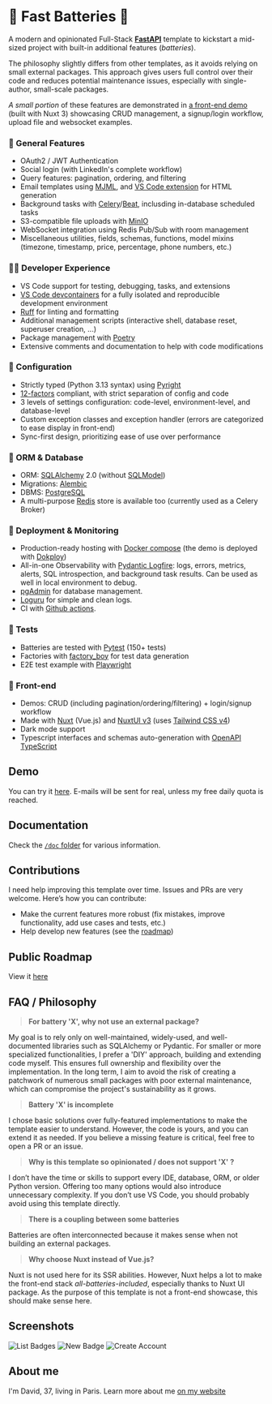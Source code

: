 # 🔋 Fast Batteries 🔋

A modern and opinionated Full-Stack [**FastAPI**](https://fastapi.tiangolo.com/) template to kickstart a mid-sized project with built-in additional features (*batteries*).

The philosophy slightly differs from other templates, as it avoids relying on small external packages. This approach gives users full control over their code and reduces potential maintenance issues, especially with single-author, small-scale packages.

*A small portion* of these features are demonstrated in [a front-end demo](https://fast-batteries.ovh) (built with Nuxt 3) showcasing CRUD management, a signup/login workflow, upload file and websocket examples.

### 🧰 General Features
  - OAuth2 / JWT Authentication
  - Social login (with LinkedIn's complete workflow)
  - Query features: pagination, ordering, and filtering
  - Email templates using [MJML](https://mjml.io/), and [VS Code extension](https://marketplace.visualstudio.com/items?itemName=DanielKnights.vscode-mjml) for HTML generation
  - Background tasks with [Celery](https://docs.celeryq.dev/en/stable/)/[Beat](https://docs.celeryq.dev/en/latest/userguide/periodic-tasks.html), inclusding in-database scheduled tasks
  - S3-compatible file uploads with [MinIO](https://github.com/minio/minio)
  - WebSocket integration using Redis Pub/Sub with room management
  - Miscellaneous utilities, fields, schemas, functions, model mixins (timezone, timestamp, price, percentage, phone numbers, etc.)

### 🧑‍💻 Developer Experience
  - VS Code support for testing, debugging, tasks, and extensions
  - [VS Code devcontainers](https://code.visualstudio.com/docs/devcontainers/containers) for a fully isolated and reproducible development environment
  - [Ruff](https://docs.astral.sh/ruff/) for linting and formatting
  - Additional management scripts (interactive shell, database reset, superuser creation, ...)
  - Package management with [Poetry](https://python-poetry.org/)
  - Extensive comments and documentation to help with code modifications

### 🔧 Configuration
  - Strictly typed (Python 3.13 syntax) using [Pyright](https://github.com/microsoft/pyright)
  - [12-factors](https://12factor.net/) compliant, with strict separation of config and code
  - 3 levels of settings configuration: code-level, environment-level, and database-level
  - Custom exception classes and exception handler (errors are categorized to ease display in front-end)
  - Sync-first design, prioritizing ease of use over performance

### 💾 ORM & Database
  - ORM: [SQLAlchemy](https://www.sqlalchemy.org/) 2.0  (without [SQLModel](https://sqlmodel.tiangolo.com/))
  - Migrations: [Alembic](https://alembic.sqlalchemy.org/)
  - DBMS: [PostgreSQL](https://www.postgresql.org/)
  - A multi-purpose [Redis](https://redis.io/) store is available too (currently used as a Celery Broker)

### 🚀 Deployment & Monitoring
  - Production-ready hosting  with [Docker compose](https://docs.docker.com/compose/) (the demo is deployed with [Dokploy](https://docs.dokploy.com/docs/core/docker-compose))
  - All-in-one Observability with [Pydantic Logfire](https://pydantic.dev/logfire): logs, errors, metrics, alerts, SQL introspection, and background task results. Can be used as well in local environment to debug.
  - [pgAdmin](https://www.pgadmin.org/) for database management.
  - [Loguru](https://github.com/Delgan/loguru) for simple and clean logs.
  - CI with [Github actions](https://github.com/features/actions).

### 🧪 Tests
  - Batteries are tested with [Pytest](https://pytest.org/) (150+ tests)
  - Factories with [factory_boy](https://factoryboy.readthedocs.io/en/stable/) for test data generation
  - E2E test example with [Playwright](https://playwright.dev/)

### 🎨 Front-end
  - Demos: CRUD (including pagination/ordering/filtering) + login/signup workflow
  - Made with [Nuxt](https://nuxt.com/) (Vue.js) and [NuxtUI v3](https://ui.nuxt.com/) (uses [Tailwind CSS v4](https://tailwindcss.com/))
  - Dark mode support
  - Typescript interfaces and schemas auto-generation with [OpenAPI TypeScript](https://openapi-ts.dev/)

## Demo

You can try it [here](https://fast-batteries.ovh). E-mails will be sent for real, unless my free daily quota is reached.

## Documentation

Check the [`/doc` folder](./doc/) for various information.

## Contributions

I need help improving this template over time. Issues and PRs are very welcome. Here’s how you can contribute:

  - Make the current features more robust (fix mistakes, improve functionality, add use cases and tests, etc.)
  - Help develop new features (see the [roadmap](https://github.com/users/ddahan/projects/1))

## Public Roadmap

View it [here](https://github.com/users/ddahan/projects/1)

## FAQ / Philosophy


> **For battery 'X', why not use an external package?**

My goal is to rely only on well-maintained, widely-used, and well-documented libraries such as SQLAlchemy or Pydantic. For smaller or more specialized functionalities, I prefer a 'DIY' approach, building and extending code myself. This ensures full ownership and flexibility over the implementation. In the long term, I aim to avoid the risk of creating a patchwork of numerous small packages with poor external maintenance, which can compromise the project's sustainability as it grows.

> **Battery 'X' is incomplete**

I chose basic solutions over fully-featured implementations to make the template easier to understand. However, the code is yours, and you can extend it as needed. If you believe a missing feature is critical, feel free to open a PR or an issue.

> **Why is this template so opinionated / does not support 'X' ?**

I don’t have the time or skills to support every IDE, database, ORM, or older Python version. Offering too many options would also introduce unnecessary complexity. If you don’t use VS Code, you should probably avoid using this template directly.

> **There is a coupling between some batteries**

Batteries are often interconnected because it makes sense when not building an external packages.


> **Why choose Nuxt instead of Vue.js?**

Nuxt is not used here for its SSR abilities. However, Nuxt helps a lot to make the front-end stack *all-batteries-included*, especially thanks to Nuxt UI package. As the purpose of this template is not a front-end showcase, this should make sense here.

## Screenshots

![List Badges](./front/public/screenshots/list-badges.png)
![New Badge](./front/public/screenshots/new-badge.png)
![Create Account](./front/public/screenshots/create-account.png)


## About me

I'm David, 37, living in Paris. Learn more about me [on my website](https://david-dahan.com)
